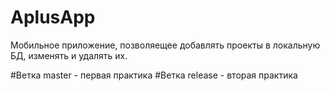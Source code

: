 # AplusApp
Мобильное приложение, позволяещее добавлять проекты в локальную БД, изменять и удалять их.

#Ветка master - первая практика
#Ветка release - вторая практика
